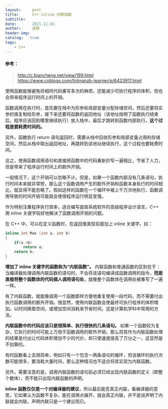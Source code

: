 ```yaml
---
layout:     post
title:      C++ inline 内联函数
subtitle:   
date:       2021.11.03
author:     追殇
header-img: 
catalog:   true
tags:
    - C++
---
```

#### 参考：

> http://c.biancheng.net/view/199.html
> https://www.cnblogs.com/fnlingnzb-learner/p/6423917.html

使用函数能够避免将相同代码重写多次的麻烦，还能减少可执行程序的体积，但也会带来程序运行时间上的开销。

函数调用在执行时，首先要在栈中为形参和局部变量分配存储空间，然后还要将实参的值复制给形参，接下来还要将函数的返回地址（该地址指明了函数执行结束后，程序应该回到哪里继续执行）放入栈中，最后才跳转到函数内部执行。**这个过程是要耗费时间的。**

另外，函数执行 return 语句返回时，需要从栈中回收形参和局部变量占用的存储空间，然后从栈中取出返回地址，再跳转到该地址继续执行，这个过程也要耗费时间。

总之，使用函数调用语句和直接把函数中的代码重新抄写一遍相比，节省了人力，但是带来了程序运行时间上的额外开销。

一般情况下，这个开销可以忽略不计。但是，如果一个函数内部没有几条语句，执行时间本来就非常短，那么这个函数调用产生的额外开销和函数本身执行的时间相比，就显得不能忽略了。假如这样的函数在一个循环中被上千万次地执行，函数调用导致的时间开销可能就会使得程序运行明显变慢。

作为特别注重程序执行效率，适合编写底层系统软件的高级程序设计语言，C++ 用 inline 关键字较好地解决了函数调用开销的问题。

在 C++ 中，可以在定义函数时，在返回值类型前面加上 inline 关键字。如：

```cpp
inline int Max (int a, int b)
{
    if(a >b)
        return a;
    return b;
}
```


**增加了 inline 关键字的函数称为“内联函数”。**
内联函数和普通函数的区别在于：当编译器处理调用内联函数的语句时，不会将该语句编译成函数调用的指令，**而是直接将整个函数体的代码插人调用语句处**，就像整个函数体在调用处被重写了一遍一样。

有了内联函数，就能像调用一个函数那样方便地重复使用一段代码，而不需要付出执行函数调用的额外开销。很显然，使用内联函数会使最终可执行程序的体积增加。以时间换取空间，或增加空间消耗来节省时间，这是计算机学科中常用的方法。

**内联函数中的代码应该只是很简单、执行很快的几条语句。**
如果一个函数较为复杂，它执行的时间可能上万倍于函数调用的额外开销，那么将其作为内联函数处理的结果是付出让代码体积增加不少的代价，却只使速度提高了万分之一，这显然是不划算的。

有时函数看上去很简单，例如只有一个包含一两条语句的循环，但该循环的执行次数可能很多，要消耗大量时间，那么这种情况也不适合将其实现为内联函数。

另外，需要注意的是，调用内联函数的语句前必须已经出现内联函数的定义（即整个数体），而不能只出现内联函数的声明。

**inline 函数仅仅是一个对编译器的建议**，所以最后能否真正内联，看编译器的意思，它如果认为函数不复杂，能在调用点展开，就会真正内联，并不是说声明了内联就会内联，声明内联只是一个建议而已。